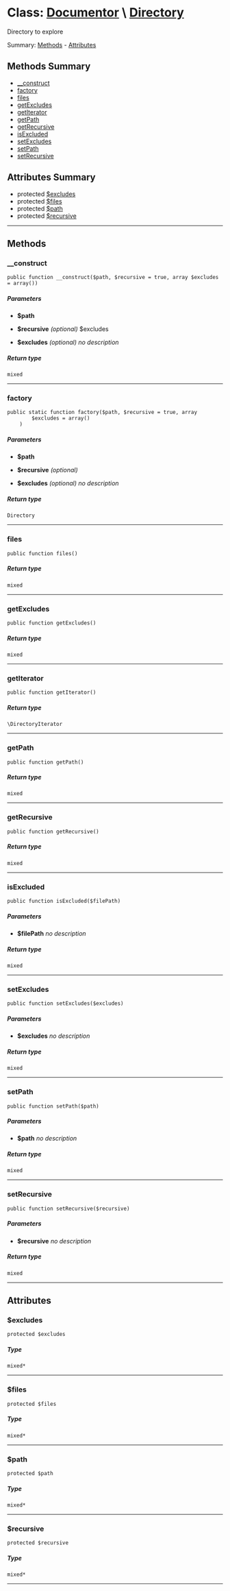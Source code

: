 # Class: [Documentor](../../namespaces/Documentor.md) \ [Directory](../../classes/Documentor/Directory.md) 

Directory to explore


Summary: [Methods](#methods-summary) - [Attributes](#attributes-summary)
## Methods Summary

* [__construct](#__construct)
* [factory](#factory)
* [files](#files)
* [getExcludes](#getexcludes)
* [getIterator](#getiterator)
* [getPath](#getpath)
* [getRecursive](#getrecursive)
* [isExcluded](#isexcluded)
* [setExcludes](#setexcludes)
* [setPath](#setpath)
* [setRecursive](#setrecursive)


## Attributes Summary

* protected  [$excludes](#excludes)
* protected  [$files](#files)
* protected  [$path](#path)
* protected  [$recursive](#recursive)

---

## Methods

### __construct

```
public function __construct($path, $recursive = true, array $excludes = array())
```




##### Parameters

* **$path** 
  
* **$recursive** *(optional)*
  $excludes
* **$excludes** *(optional)*
  *no description*

##### Return type

```
mixed
```

---

### factory

```
public static function factory($path, $recursive = true, array
        $excludes = array()
    )
```




##### Parameters

* **$path** 
  
* **$recursive** *(optional)*
  
* **$excludes** *(optional)*
  *no description*

##### Return type

```
Directory
```

---

### files

```
public function files()
```


##### Return type

```
mixed
```

---

### getExcludes

```
public function getExcludes()
```


##### Return type

```
mixed
```

---

### getIterator

```
public function getIterator()
```




##### Return type

```
\DirectoryIterator
```

---

### getPath

```
public function getPath()
```


##### Return type

```
mixed
```

---

### getRecursive

```
public function getRecursive()
```


##### Return type

```
mixed
```

---

### isExcluded

```
public function isExcluded($filePath)
```

##### Parameters

* **$filePath** 
  *no description*

##### Return type

```
mixed
```

---

### setExcludes

```
public function setExcludes($excludes)
```

##### Parameters

* **$excludes** 
  *no description*

##### Return type

```
mixed
```

---

### setPath

```
public function setPath($path)
```

##### Parameters

* **$path** 
  *no description*

##### Return type

```
mixed
```

---

### setRecursive

```
public function setRecursive($recursive)
```

##### Parameters

* **$recursive** 
  *no description*

##### Return type

```
mixed
```

---



## Attributes

### $excludes
```
protected $excludes
```



##### Type


```
mixed*
```

---

### $files
```
protected $files
```



##### Type


```
mixed*
```

---

### $path
```
protected $path
```



##### Type


```
mixed*
```

---

### $recursive
```
protected $recursive
```



##### Type


```
mixed*
```

---

